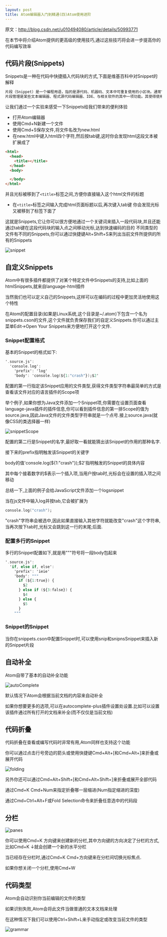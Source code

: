 ```yaml
---
layout: post
title: Atom编辑器入门到精通(四)Atom使用进阶
---
```

原文：http://blog.csdn.net/u010494080/article/details/50993771

在本节中将介绍Atom提供的更高级的使用技巧,通过这些技巧将会进一步提高你的代码编写效率

## 代码片段(Snippets)

Snippets是一种在代码中快捷插入代码块的方式,下面是维基百科中对Snippet的解释

```a
片段（Snippet）是一个编程用语，指的是源代码、机器码、文本中可重复使用的小区块。通常它们是有正式定义的执行单位，以纳入更大的编程模块。片段经常用来明晰其他“凌乱”函式的功用，或尽量减少使用与其他函式共用的重复代码。
片段管理是某些文本编辑器、程式源代码编辑器、IDE、与相关软件的其中一项功能。其使得使用者能够在反复的编辑作业中保持和使用这些片段。
```
让我们通过一个实验来感受一下Snippets给我们带来的便利体验
- 打开Atom编辑器
- 使用Cmd+N新建一个文件
- 使用Cmd+S保存文件,将文件名改为new.html
- 在new.html中键入html四个字符,然后按tab键,这时你会发现html这段文本被扩展成了

```html
<html>
  <head>
    <title></title>
  </head>
  <body>

  </body>
</html>
```

并且光标被移到了`<title>`标签之间,方便你直接输入这个html文件的标题

- 在`<title>`标签之间输入完成html页面标题以后,再次键入tab键
你会发现光标又被移到了<body>标签下面了

这就是Snippets,它让你可以很方便地通过一个关键词来插入一段代码块,并且还能通过tab键在这段代码块的输入点之间移动光标,达到快速编码的目的
不同类型的文件有不同的Snippets,你可以通过快捷键Alt+Shift+S来列出当前文件所提供的所有的Snippets

![snippet](..\images\Atom\snippet-scope.png)

## 自定义Snippets

Atom中有很多插件都提供了对某个特定文件中Snippets的支持,比如上面的htmlSnippets,就来自language-html插件

当然我们也可以定义自己的Snippets,这样可以在编码的过程中更加灵活地使用这个特性

在Atom的配置目录(如果是Linux系统,这个目录是~/.atom)下包含一个名为snippets.cson的文件,这个文件就负责保存我们的自定义Snippets.你可以通过主菜单Edit->Open Your Snippets来方便地打开这个文件.

### Snippet配置格式

基本的Snippet的格式如下:

```a
'.source.js':
  'console.log':
    'prefix': 'log'
    'body': 'console.log(${1:"crash"});$2'
```

配置的第一行指定该Snippet应用的文件类型,获得文件类型字符串最简单的方式是查看该文件对应的语言插件的Scope项

举个例子,如果你想为Java文件添加一个Snippet项,你需要在设置页面查看language-java插件的插件信息,你可以看到插件信息的第一排Scope的值为source.java,因此Java文件的文件类型字符串就是一个点号.接上source.java(就像CSS的类选择器一样)

![snippetScope](..\images\Atom\snippet-scope.png)

配置的第二行是Snippet的名字,最好取一看就能猜出该Snippet的作用的那种名字.

接下来的prefix指明触发该Snippet的关键字

body的值'console.log(${1:"crash"});$2'指明触发的Snippet的具体内容

其中每个接着数字的$表示一个插入项,当用户按tab时,光标会在设置的插入项之间移动

总结一下,上面的例子会给JavaScript文件添加一个logsnippet

当在js文件中输入log并按tab,它会被扩展为

```a
console.log("crash");
```

"crash"字符串会被选中,因此如果直接输入其他字符就能改变"crash"这个字符串,当再次按下tab时,光标又会跳到这一行的末尾;后面.

### 配置多行的Snippet

多行的Snippet配置如下,就是用"""符号将一段body包起来

```a
'.source.js':
  'if, else if, else':
    'prefix': 'ieie'
    'body': """
      if (${1:true}) {
        $2
      } else if (${3:false}) {
        $4
      } else {
        $5
      }
    """
```

### Snippet的Snippet

当你在snippets.cson中配置Snippet时,可以使用snip和snipnsSnippet来插入新的Snippet片段

## 自动补全

Atom自带了基本的自动补全功能

![autoComplete](..\images\Atom\autocomplete.png)

默认情况下Atom会根据当前文档的内容来自动补全

如果你想要更多的选项,可以在autocomplete-plus插件设置处设置.比如可以设置该插件通过所有打开的文档来补全(而不仅仅是当前文档)

## 代码折叠

代码折叠在查看或编写代码时非常有用,Atom同样也支持这个功能

你可以通过点击行号旁边的箭头或使用快捷键Cmd+Alt+[和Cmd+Alt+]来折叠或展开代码

![folding](..\images\Atom\folding.png)

另外你还可以通过Cmd+Alt+Shift+[和Cmd+Alt+Shift+]来折叠或展开全部代码

通过Cmd+K Cmd+Num来指定折叠哪一层缩进(Num指定缩进的深度)

通过Cmd+Ctrl+Alt+F或Fold Selection命令来折叠任意选中的代码段

## 分栏

![panes](..\images\Atom\panes.png)

你可以使用Cmd+K 方向键来创建新的分栏,其中方向键的方向决定了分栏的方式,比如Cmd+K ↓就会创建一个新的水平分栏

当已经存在分栏时,通过Cmd+K Cmd+方向键来在分栏间切换光标焦点.

如果你想关闭一个分栏,使用Cmd+W

## 代码类型

Atom会自动识别你当前编辑的文件的类型

如果识别失败,Atom会将此文件当做普通的文本文档来处理

在这种情况下我们可以使用Ctrl+Shift+L来手动指定或改变当前文件的类型

![grammar](..\images\Atom\grammar.png)
